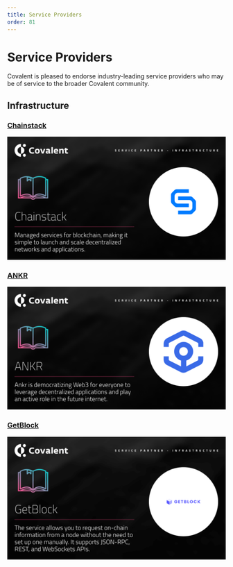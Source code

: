```yaml
---
title: Service Providers
order: 81
---
```


# Service Providers
Covalent is pleased to endorse industry-leading service providers who may be of service to the broader Covalent community.

## Infrastructure

### [Chainstack](/service-providers/chainstack)
[![Chainstack](./images/chainstack-banner.png)](/service-providers/chainstack)

### [ANKR](/service-providers/ankr)
[![ANKR](./images/ankr-banner.png)](/service-providers/ankr)

### [GetBlock](/service-providers/getblock)
[![GetBlock](./images/getblock-banner.png)](/service-providers/getblock)
